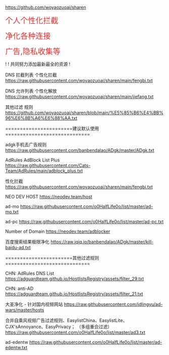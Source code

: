 https://github.com/woyaozuoai/sharen
<p>
	<span style="font-size:24px;color:#E53333;">个人个性化拦截</span>
</p>

<p>
	<span style="font-size:24px;color:#E53333;">净化各种连接</span>
</p>
	<span style="font-size:24px;color:#E53333;">广告,隐私收集等</span>
</p>
! 
! 共同努力添加最新最全的资源
! 

DNS 拦截列表
个性化拦截 https://raw.githubusercontent.com/woyaozuoai/sharen/main/fengbi.txt


DNS 允许列表
个性化解放 https://raw.githubusercontent.com/woyaozuoai/sharen/main/jiefang.txt

其他过滤 规则
https://github.com/woyaozuoai/sharen/blob/main/%E5%85%B6%E4%BB%96%E6%8B%A6%E6%88%AA.txt

=======================建议默认使用=============================

adgk手机去广告规则
https://raw.githubusercontent.com/banbendalao/ADgk/master/ADgk.txt

AdRules AdBlock List Plus	
https://raw.githubusercontent.com/Cats-Team/AdRules/main/adblock_plus.txt

性化拦截 
https://raw.githubusercontent.com/woyaozuoai/sharen/main/fengbi.txt

NEO DEV HOST
https://neodev.team/host

ad-mo
https://raw.githubusercontent.com/o0HalfLife0o/list/master/ad-mo.txt

ad-pc
https://raw.githubusercontent.com/o0HalfLife0o/list/master/ad-pc.txt

Number of Domain
https://neodev.team/adblocker

百度搜索结果极限净化
https://raw.iqiq.io/banbendalao/ADgk/master/kill-baidu-ad.txt


=======================其他过滤规则=============================

CHN: AdRules DNS List
https://adguardteam.github.io/HostlistsRegistry/assets/filter_29.txt

CHN: anti-AD
https://adguardteam.github.io/HostlistsRegistry/assets/filter_21.txt

大圣净化 - 针对国内视频网站
https://raw.githubusercontent.com/jdlingyu/ad-wars/master/hosts

合并自乘风视频广告过滤规则、EasylistChina、EasylistLite、CJX'sAnnoyance、EasyPrivacy；
（多组重合过滤）
https://raw.githubusercontent.com/o0HalfLife0o/list/master/ad3.txt

ad-edentw
https://raw.githubusercontent.com/o0HalfLife0o/list/master/ad-edentw.txt

